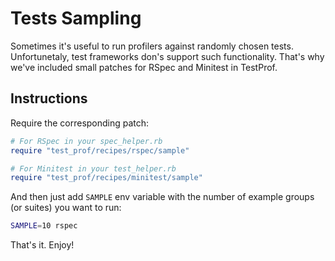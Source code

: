 # Tests Sampling

Sometimes it's useful to run profilers against randomly chosen tests. Unfortunetaly, test frameworks don's support such functionality. That's why we've included small patches for RSpec and Minitest in TestProf.


## Instructions

Require the corresponding patch:

```ruby
# For RSpec in your spec_helper.rb
require "test_prof/recipes/rspec/sample"

# For Minitest in your test_helper.rb
require "test_prof/recipes/minitest/sample"
```

And then just add `SAMPLE` env variable with the number of example groups (or suites) you want to run:

```sh
SAMPLE=10 rspec
```

That's it. Enjoy!
